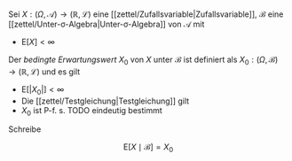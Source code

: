 Sei $X : (\Omega, \mathcal{A}) \to (\mathbb{R}, \mathcal{L})$ eine [[zettel/Zufallsvariable|Zufallsvariable]], $\mathcal{B}$ eine [[zettel/Unter-σ-Algebra|Unter-σ-Algebra]] von $\mathcal{A}$ mit
- $\text{E}[X] \lt \infty$

Der *bedingte Erwartungswert* $X_0$ von $X$ unter $\mathcal{B}$ ist definiert als $X_0 : (\Omega, \mathcal{B}) \to (\mathbb{R}, \mathcal{L})$ und es gilt
- $\text{E}[|X_0|] \lt \infty$
- Die [[zettel/Testgleichung|Testgleichung]] gilt
- $X_0$ ist P-f. s. TODO eindeutig bestimmt

Schreibe

$$
	\text{E}[X \mid \mathcal{B}] = X_0
$$